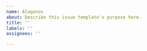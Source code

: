 ```yaml
---
name: Alaganos
about: Describe this issue template's purpose here.
title: ''
labels: ''
assignees: ''

---
```



